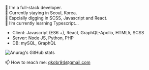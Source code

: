 
🙋‍ I'm a full-stack developer.  
📍 Currently staying in Seoul, Korea.  
💛 Espcially digging in SCSS, Javascript and React.  
🌱 I’m currently learning Typescript...      


 
* Client: Javascript (ES6 +), React, GraphQL-Apollo, HTML5, SCSS
* Server: Node JS, Python, PHP
* DB: mySQL, GraphQL


![Anurag's GitHub stats](https://github-readme-stats.vercel.app/api?username=SumiSeo&show_icons=true&theme=cobalt)


📫 How to reach me: qkobr94@gmail.com

<!--
**SumiSeo/SumiSeo** is a ✨ _special_ ✨ repository because its `README.md` (this file) appears on your GitHub profile.

Here are some ideas to get you started:

- 🔭 I’m currently working on ...
- 🌱 I’m currently learning ...
- 👯 I’m looking to collaborate on ...
- 🤔 I’m looking for help with ...
- 💬 Ask me about ...
- 📫 How to reach me: ...
- 😄 Pronouns: ...
- ⚡ Fun fact: ...
-->

